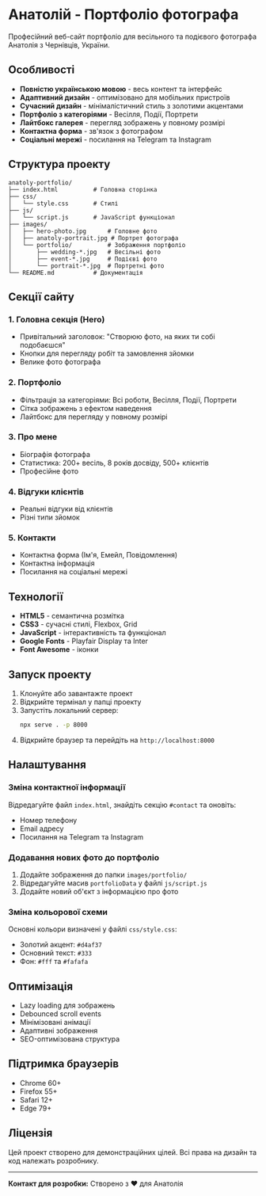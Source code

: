 # Анатолій - Портфоліо фотографа

Професійний веб-сайт портфоліо для весільного та подієвого фотографа Анатолія з Чернівців, України.

## Особливості

- **Повністю українською мовою** - весь контент та інтерфейс
- **Адаптивний дизайн** - оптимізовано для мобільних пристроїв
- **Сучасний дизайн** - мінімалістичний стиль з золотими акцентами
- **Портфоліо з категоріями** - Весілля, Події, Портрети
- **Лайтбокс галерея** - перегляд зображень у повному розмірі
- **Контактна форма** - зв'язок з фотографом
- **Соціальні мережі** - посилання на Telegram та Instagram

## Структура проекту

```
anatoly-portfolio/
├── index.html          # Головна сторінка
├── css/
│   └── style.css       # Стилі
├── js/
│   └── script.js       # JavaScript функціонал
├── images/
│   ├── hero-photo.jpg      # Головне фото
│   ├── anatoly-portrait.jpg # Портрет фотографа
│   └── portfolio/          # Зображення портфоліо
│       ├── wedding-*.jpg   # Весільні фото
│       ├── event-*.jpg     # Подієві фото
│       └── portrait-*.jpg  # Портретні фото
└── README.md           # Документація
```

## Секції сайту

### 1. Головна секція (Hero)
- Привітальний заголовок: "Створюю фото, на яких ти собі подобаєшся"
- Кнопки для перегляду робіт та замовлення зйомки
- Велике фото фотографа

### 2. Портфоліо
- Фільтрація за категоріями: Всі роботи, Весілля, Події, Портрети
- Сітка зображень з ефектом наведення
- Лайтбокс для перегляду у повному розмірі

### 3. Про мене
- Біографія фотографа
- Статистика: 200+ весіль, 8 років досвіду, 500+ клієнтів
- Професійне фото

### 4. Відгуки клієнтів
- Реальні відгуки від клієнтів
- Різні типи зйомок

### 5. Контакти
- Контактна форма (Ім'я, Емейл, Повідомлення)
- Контактна інформація
- Посилання на соціальні мережі

## Технології

- **HTML5** - семантична розмітка
- **CSS3** - сучасні стилі, Flexbox, Grid
- **JavaScript** - інтерактивність та функціонал
- **Google Fonts** - Playfair Display та Inter
- **Font Awesome** - іконки

## Запуск проекту

1. Клонуйте або завантажте проект
2. Відкрийте термінал у папці проекту
3. Запустіть локальний сервер:
   ```bash
   npx serve . -p 8000
   ```
4. Відкрийте браузер та перейдіть на `http://localhost:8000`

## Налаштування

### Зміна контактної інформації
Відредагуйте файл `index.html`, знайдіть секцію `#contact` та оновіть:
- Номер телефону
- Email адресу
- Посилання на Telegram та Instagram

### Додавання нових фото до портфоліо
1. Додайте зображення до папки `images/portfolio/`
2. Відредагуйте масив `portfolioData` у файлі `js/script.js`
3. Додайте новий об'єкт з інформацією про фото

### Зміна кольорової схеми
Основні кольори визначені у файлі `css/style.css`:
- Золотий акцент: `#d4af37`
- Основний текст: `#333`
- Фон: `#fff` та `#fafafa`

## Оптимізація

- Lazy loading для зображень
- Debounced scroll events
- Мінімізовані анімації
- Адаптивні зображення
- SEO-оптимізована структура

## Підтримка браузерів

- Chrome 60+
- Firefox 55+
- Safari 12+
- Edge 79+

## Ліцензія

Цей проект створено для демонстраційних цілей. Всі права на дизайн та код належать розробнику.

---

**Контакт для розробки:** Створено з ❤️ для Анатолія
